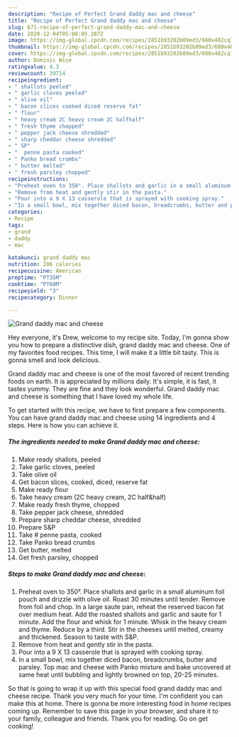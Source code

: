```yaml
---
description: "Recipe of Perfect Grand daddy mac and cheese"
title: "Recipe of Perfect Grand daddy mac and cheese"
slug: 671-recipe-of-perfect-grand-daddy-mac-and-cheese
date: 2020-12-04T05:08:05.287Z
image: https://img-global.cpcdn.com/recipes/2851b93202b09ed3/680x482cq70/grand-daddy-mac-and-cheese-recipe-main-photo.jpg
thumbnail: https://img-global.cpcdn.com/recipes/2851b93202b09ed3/680x482cq70/grand-daddy-mac-and-cheese-recipe-main-photo.jpg
cover: https://img-global.cpcdn.com/recipes/2851b93202b09ed3/680x482cq70/grand-daddy-mac-and-cheese-recipe-main-photo.jpg
author: Dominic Wise
ratingvalue: 4.3
reviewcount: 39714
recipeingredient:
- " shallots peeled"
- " garlic cloves peeled"
- " olive oil"
- " bacon slices cooked diced reserve fat"
- " flour"
- " heavy cream 2C heavy cream 2C halfhalf"
- " fresh thyme chopped"
- " pepper jack cheese shredded"
- " sharp cheddar cheese shredded"
- " SP"
- "  penne pasta cooked"
- " Panko bread crumbs"
- " butter melted"
- " fresh parsley chopped"
recipeinstructions:
- "Preheat oven to 350°. Place shallots and garlic in a small aluminum foil pouch and drizzle with olive oil. Roast 30 minutes until tender. Remove from foil and chop. In a large saute pan, reheat the reserved bacon fat over medium heat. Add the roasted shallots and garlic and saute for 1 minute. Add the flour and whisk for 1 minute. Whisk in the heavy cream and thyme. Reduce by a third. Stir in the cheeses until melted, creamy and thickened. Season to taste with S&amp;P."
- "Remove from heat and gently stir in the pasta."
- "Pour into a 9 X 13 casserole that is sprayed with cooking spray."
- "In a small bowl, mix together diced bacon, breadcrumbs, butter and parsley. Top mac and cheese with Panko mixture and bake uncovered at same heat until bubbling and lightly browned on top, 20-25 minutes."
categories:
- Recipe
tags:
- grand
- daddy
- mac

katakunci: grand daddy mac 
nutrition: 286 calories
recipecuisine: American
preptime: "PT35M"
cooktime: "PT60M"
recipeyield: "3"
recipecategory: Dinner

---
```



![Grand daddy mac and cheese](https://img-global.cpcdn.com/recipes/2851b93202b09ed3/680x482cq70/grand-daddy-mac-and-cheese-recipe-main-photo.jpg)

Hey everyone, it's Drew, welcome to my recipe site. Today, I'm gonna show you how to prepare a distinctive dish, grand daddy mac and cheese. One of my favorites food recipes. This time, I will make it a little bit tasty. This is gonna smell and look delicious.

Grand daddy mac and cheese is one of the most favored of recent trending foods on earth. It is appreciated by millions daily. It's simple, it is fast, it tastes yummy. They are fine and they look wonderful. Grand daddy mac and cheese is something that I have loved my whole life.




To get started with this recipe, we have to first prepare a few components. You can have grand daddy mac and cheese using 14 ingredients and 4 steps. Here is how you can achieve it.

<!--inarticleads1-->

##### The ingredients needed to make Grand daddy mac and cheese:

1. Make ready  shallots, peeled
1. Take  garlic cloves, peeled
1. Take  olive oil
1. Get  bacon slices, cooked, diced, reserve fat
1. Make ready  flour
1. Take  heavy cream (2C heavy cream, 2C half&amp;half)
1. Make ready  fresh thyme, chopped
1. Take  pepper jack cheese, shredded
1. Prepare  sharp cheddar cheese, shredded
1. Prepare  S&amp;P
1. Take  # penne pasta, cooked
1. Take  Panko bread crumbs
1. Get  butter, melted
1. Get  fresh parsley, chopped




<!--inarticleads2-->

##### Steps to make Grand daddy mac and cheese:

1. Preheat oven to 350°. Place shallots and garlic in a small aluminum foil pouch and drizzle with olive oil. Roast 30 minutes until tender. Remove from foil and chop. In a large saute pan, reheat the reserved bacon fat over medium heat. Add the roasted shallots and garlic and saute for 1 minute. Add the flour and whisk for 1 minute. Whisk in the heavy cream and thyme. Reduce by a third. Stir in the cheeses until melted, creamy and thickened. Season to taste with S&amp;P.
1. Remove from heat and gently stir in the pasta.
1. Pour into a 9 X 13 casserole that is sprayed with cooking spray.
1. In a small bowl, mix together diced bacon, breadcrumbs, butter and parsley. Top mac and cheese with Panko mixture and bake uncovered at same heat until bubbling and lightly browned on top, 20-25 minutes.




So that is going to wrap it up with this special food grand daddy mac and cheese recipe. Thank you very much for your time. I'm confident you can make this at home. There is gonna be more interesting food in home recipes coming up. Remember to save this page in your browser, and share it to your family, colleague and friends. Thank you for reading. Go on get cooking!
